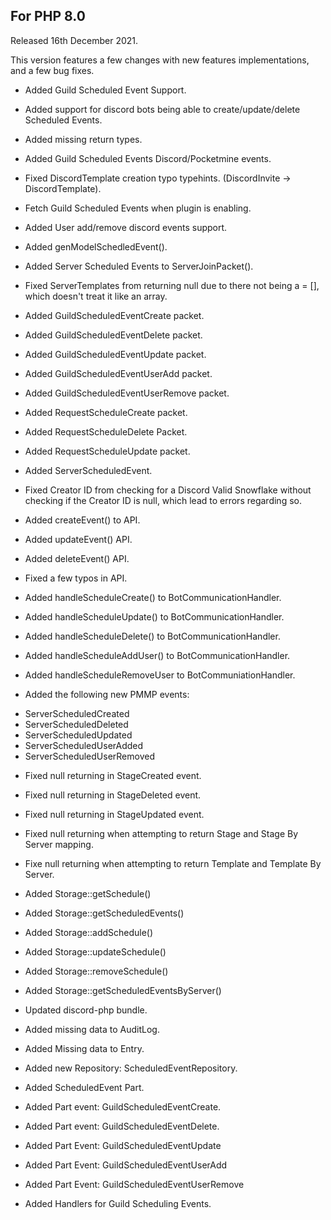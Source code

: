 ## For PHP 8.0

Released 16th December 2021.

This version features a few changes with new features implementations, and a few bug fixes.

- Added Guild Scheduled Event Support.

- Added support for discord bots being able to create/update/delete Scheduled Events.

- Added missing return types.

- Added Guild Scheduled Events Discord/Pocketmine events.

- Fixed DiscordTemplate creation typo typehints. (DiscordInvite -> DiscordTemplate).

- Fetch Guild Scheduled Events when plugin is enabling.

- Added User add/remove discord events support.

- Added genModelSchedledEvent().

- Added Server Scheduled Events to ServerJoinPacket().

- Fixed ServerTemplates from returning null due to there not being a = [], which doesn't treat it like an array.

- Added GuildScheduledEventCreate packet.

- Added GuildScheduledEventDelete packet.

- Added GuildScheduledEventUpdate packet.

- Added GuildScheduledEventUserAdd packet.

- Added GuildScheduledEventUserRemove packet.

- Added RequestScheduleCreate packet.

- Added RequestScheduleDelete Packet.

- Added RequestScheduleUpdate packet.

- Added ServerScheduledEvent.

- Fixed Creator ID from checking for a Discord Valid Snowflake without checking if the Creator ID is null, which lead to errors regarding so.

- Added createEvent() to API.

- Added updateEvent() API.

- Added deleteEvent() API.

- Fixed a few typos in API.

- Added handleScheduleCreate() to BotCommunicationHandler.

- Added handleScheduleUpdate() to BotCommunicationHandler.

- Added handleScheduleDelete() to BotCommunicationHandler.

- Added handleScheduleAddUser() to BotCommunicationHandler.

- Added handleScheduleRemoveUser to BotCommuniationHandler.

- Added the following new PMMP events:
* ServerScheduledCreated
* ServerScheduledDeleted
* ServerScheduledUpdated
* ServerScheduledUserAdded
* ServerScheduledUserRemoved

- Fixed null returning in StageCreated event.

- Fixed null returning in StageDeleted event.

- Fixed null returning in StageUpdated event.

- Fixed null returning when attempting to return Stage and Stage By Server mapping.

- Fixe null returning when attempting to return Template and Template By Server.

- Added Storage::getSchedule()

- Added Storage::getScheduledEvents()

- Added Storage::addSchedule()

- Added Storage::updateSchedule()

- Added Storage::removeSchedule()

- Added Storage::getScheduledEventsByServer()

- Updated discord-php bundle.

- Added missing data to AuditLog.

- Added Missing data to Entry.

- Added new Repository: ScheduledEventRepository.

- Added ScheduledEvent Part.

- Added Part event: GuildScheduledEventCreate.

- Added Part event: GuildScheduledEventDelete.

- Added Part Event: GuildScheduledEventUpdate

- Added Part Event: GuildScheduledEventUserAdd

- Added Part Event: GuildScheduledEventUserRemove

- Added Handlers for Guild Scheduling Events.